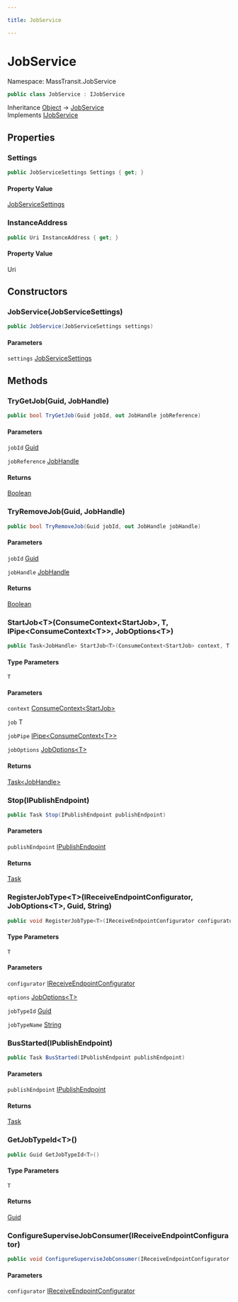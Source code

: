 ```yaml
---

title: JobService

---
```


# JobService

Namespace: MassTransit.JobService

```csharp
public class JobService : IJobService
```

Inheritance [Object](https://learn.microsoft.com/en-us/dotnet/api/system.object) → [JobService](../masstransit-jobservice/jobservice)<br/>
Implements [IJobService](../masstransit-jobservice/ijobservice)

## Properties

### **Settings**

```csharp
public JobServiceSettings Settings { get; }
```

#### Property Value

[JobServiceSettings](../masstransit-jobservice/jobservicesettings)<br/>

### **InstanceAddress**

```csharp
public Uri InstanceAddress { get; }
```

#### Property Value

Uri<br/>

## Constructors

### **JobService(JobServiceSettings)**

```csharp
public JobService(JobServiceSettings settings)
```

#### Parameters

`settings` [JobServiceSettings](../masstransit-jobservice/jobservicesettings)<br/>

## Methods

### **TryGetJob(Guid, JobHandle)**

```csharp
public bool TryGetJob(Guid jobId, out JobHandle jobReference)
```

#### Parameters

`jobId` [Guid](https://learn.microsoft.com/en-us/dotnet/api/system.guid)<br/>

`jobReference` [JobHandle](../masstransit-jobservice/jobhandle)<br/>

#### Returns

[Boolean](https://learn.microsoft.com/en-us/dotnet/api/system.boolean)<br/>

### **TryRemoveJob(Guid, JobHandle)**

```csharp
public bool TryRemoveJob(Guid jobId, out JobHandle jobHandle)
```

#### Parameters

`jobId` [Guid](https://learn.microsoft.com/en-us/dotnet/api/system.guid)<br/>

`jobHandle` [JobHandle](../masstransit-jobservice/jobhandle)<br/>

#### Returns

[Boolean](https://learn.microsoft.com/en-us/dotnet/api/system.boolean)<br/>

### **StartJob\<T\>(ConsumeContext\<StartJob\>, T, IPipe\<ConsumeContext\<T\>\>, JobOptions\<T\>)**

```csharp
public Task<JobHandle> StartJob<T>(ConsumeContext<StartJob> context, T job, IPipe<ConsumeContext<T>> jobPipe, JobOptions<T> jobOptions)
```

#### Type Parameters

`T`<br/>

#### Parameters

`context` [ConsumeContext\<StartJob\>](../../masstransit-abstractions/masstransit/consumecontext-1)<br/>

`job` T<br/>

`jobPipe` [IPipe\<ConsumeContext\<T\>\>](../../masstransit-abstractions/masstransit/ipipe-1)<br/>

`jobOptions` [JobOptions\<T\>](../masstransit/joboptions-1)<br/>

#### Returns

[Task\<JobHandle\>](https://learn.microsoft.com/en-us/dotnet/api/system.threading.tasks.task-1)<br/>

### **Stop(IPublishEndpoint)**

```csharp
public Task Stop(IPublishEndpoint publishEndpoint)
```

#### Parameters

`publishEndpoint` [IPublishEndpoint](../../masstransit-abstractions/masstransit/ipublishendpoint)<br/>

#### Returns

[Task](https://learn.microsoft.com/en-us/dotnet/api/system.threading.tasks.task)<br/>

### **RegisterJobType\<T\>(IReceiveEndpointConfigurator, JobOptions\<T\>, Guid, String)**

```csharp
public void RegisterJobType<T>(IReceiveEndpointConfigurator configurator, JobOptions<T> options, Guid jobTypeId, string jobTypeName)
```

#### Type Parameters

`T`<br/>

#### Parameters

`configurator` [IReceiveEndpointConfigurator](../../masstransit-abstractions/masstransit/ireceiveendpointconfigurator)<br/>

`options` [JobOptions\<T\>](../masstransit/joboptions-1)<br/>

`jobTypeId` [Guid](https://learn.microsoft.com/en-us/dotnet/api/system.guid)<br/>

`jobTypeName` [String](https://learn.microsoft.com/en-us/dotnet/api/system.string)<br/>

### **BusStarted(IPublishEndpoint)**

```csharp
public Task BusStarted(IPublishEndpoint publishEndpoint)
```

#### Parameters

`publishEndpoint` [IPublishEndpoint](../../masstransit-abstractions/masstransit/ipublishendpoint)<br/>

#### Returns

[Task](https://learn.microsoft.com/en-us/dotnet/api/system.threading.tasks.task)<br/>

### **GetJobTypeId\<T\>()**

```csharp
public Guid GetJobTypeId<T>()
```

#### Type Parameters

`T`<br/>

#### Returns

[Guid](https://learn.microsoft.com/en-us/dotnet/api/system.guid)<br/>

### **ConfigureSuperviseJobConsumer(IReceiveEndpointConfigurator)**

```csharp
public void ConfigureSuperviseJobConsumer(IReceiveEndpointConfigurator configurator)
```

#### Parameters

`configurator` [IReceiveEndpointConfigurator](../../masstransit-abstractions/masstransit/ireceiveendpointconfigurator)<br/>

